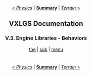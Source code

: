 <div align="center">

[< *Physics*](5.2.physics.md) | [**Summary**](0.0.index.md) | [*Terrain* >](6.1.terrain.md)

## VXLGS Documentation

### V.3. Engine Libraries - Behaviors

[the](5.3.behaviors.md#) | [sub](5.3.behaviors.md#) | [menu](5.3.behaviors.md#)

</div>

<div align="center">

#
[< *Physics*](5.2.physics.md) | [**Summary**](0.0.index.md) | [*Terrain* >](6.1.terrain.md)